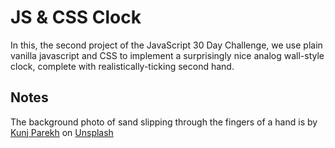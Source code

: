 # JS & CSS Clock

In this, the second project of the JavaScript 30 Day Challenge, we use
plain vanilla javascript and CSS to implement a surprisingly nice analog
wall-style clock, complete with realistically-ticking second hand.


## Notes

The background photo of sand slipping through the fingers of a hand is by
[Kunj Parekh](https://unsplash.com/@kunjparekh?utm_source=unsplash&utm_medium=referral&utm_content=creditCopyText)
on [Unsplash](https://unsplash.com/@kunjparekh?utm_source=unsplash&utm_medium=referral&utm_content=creditCopyText)
